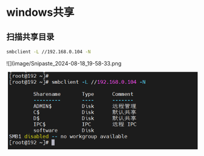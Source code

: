 # windows共享

## 扫描共享目录

```bash
smbclient -L //192.168.0.104 -N
```

![](image/Snipaste_2024-08-18_19-58-33.png

![image-20240818204520227](共享与挂载.assets/image-20240818204520227.png)

